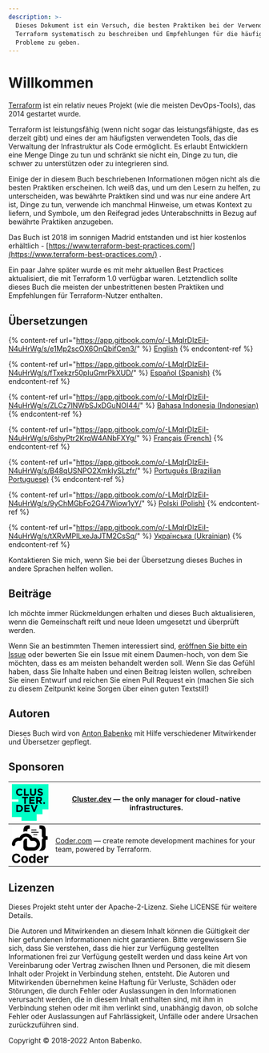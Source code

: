 ```yaml
---
description: >-
  Dieses Dokument ist ein Versuch, die besten Praktiken bei der Verwendung von
  Terraform systematisch zu beschreiben und Empfehlungen für die häufigsten
  Probleme zu geben.
---
```


# Willkommen

[Terraform](https://www.terraform.io/) ist ein relativ neues Projekt (wie die meisten DevOps-Tools), das 2014 gestartet wurde.

Terraform ist leistungsfähig (wenn nicht sogar das leistungsfähigste, das es derzeit gibt) und eines der am häufigsten verwendeten Tools, das die Verwaltung der Infrastruktur als Code ermöglicht. Es erlaubt Entwicklern eine Menge Dinge zu tun und schränkt sie nicht ein, Dinge zu tun, die schwer zu unterstützen oder zu integrieren sind.

Einige der in diesem Buch beschriebenen Informationen mögen nicht als die besten Praktiken erscheinen. Ich weiß das, und um den Lesern zu helfen, zu unterscheiden, was bewährte Praktiken sind und was nur eine andere Art ist, Dinge zu tun, verwende ich manchmal Hinweise, um etwas Kontext zu liefern, und Symbole, um den Reifegrad jedes Unterabschnitts in Bezug auf bewährte Praktiken anzugeben.

Das Buch ist 2018 im sonnigen Madrid entstanden und ist hier kostenlos erhältlich - [https://www.terraform-best-practices.com/](https://www.terraform-best-practices.com/) .

Ein paar Jahre später wurde es mit mehr aktuellen Best Practices aktualisiert, die mit Terraform 1.0 verfügbar waren. Letztendlich sollte dieses Buch die meisten der unbestrittenen besten Praktiken und Empfehlungen für Terraform-Nutzer enthalten.

## Übersetzungen

{% content-ref url="https://app.gitbook.com/o/-LMqIrDlzEiI-N4uHrWg/s/e1Mp2scOX6OnQbifCen3/" %}
[English](https://app.gitbook.com/o/-LMqIrDlzEiI-N4uHrWg/s/e1Mp2scOX6OnQbifCen3/)
{% endcontent-ref %}

{% content-ref url="https://app.gitbook.com/o/-LMqIrDlzEiI-N4uHrWg/s/fTxekzr50pIuGmrPkXUD/" %}
[Español (Spanish)](https://app.gitbook.com/o/-LMqIrDlzEiI-N4uHrWg/s/fTxekzr50pIuGmrPkXUD/)
{% endcontent-ref %}

{% content-ref url="https://app.gitbook.com/o/-LMqIrDlzEiI-N4uHrWg/s/ZLCz7lNWbSJxDGuNOI44/" %}
[Bahasa Indonesia (Indonesian)](https://app.gitbook.com/o/-LMqIrDlzEiI-N4uHrWg/s/ZLCz7lNWbSJxDGuNOI44/)
{% endcontent-ref %}

{% content-ref url="https://app.gitbook.com/o/-LMqIrDlzEiI-N4uHrWg/s/6shyPtr2KrqW4ANbFXYg/" %}
[Français (French)](https://app.gitbook.com/o/-LMqIrDlzEiI-N4uHrWg/s/6shyPtr2KrqW4ANbFXYg/)
{% endcontent-ref %}

{% content-ref url="https://app.gitbook.com/o/-LMqIrDlzEiI-N4uHrWg/s/B48qUSNPO2XmkIySLzfr/" %}
[Português (Brazilian Portuguese)](https://app.gitbook.com/o/-LMqIrDlzEiI-N4uHrWg/s/B48qUSNPO2XmkIySLzfr/)
{% endcontent-ref %}

{% content-ref url="https://app.gitbook.com/o/-LMqIrDlzEiI-N4uHrWg/s/9yChMGbFo2G47Wiow1yY/" %}
[Polski (Polish)](https://app.gitbook.com/o/-LMqIrDlzEiI-N4uHrWg/s/9yChMGbFo2G47Wiow1yY/)
{% endcontent-ref %}

{% content-ref url="https://app.gitbook.com/o/-LMqIrDlzEiI-N4uHrWg/s/tXRvMPILxeJaJTM2CsSq/" %}
[Українська (Ukrainian)](https://app.gitbook.com/o/-LMqIrDlzEiI-N4uHrWg/s/tXRvMPILxeJaJTM2CsSq/)
{% endcontent-ref %}

Kontaktieren Sie mich, wenn Sie bei der Übersetzung dieses Buches in andere Sprachen helfen wollen.

## Beiträge

Ich möchte immer Rückmeldungen erhalten und dieses Buch aktualisieren, wenn die Gemeinschaft reift und neue Ideen umgesetzt und überprüft werden.

Wenn Sie an bestimmten Themen interessiert sind, [eröffnen Sie bitte ein Issue](https://github.com/antonbabenko/terraform-best-practices/issues) oder bewerten Sie ein Issue mit einem Daumen-hoch, von dem Sie möchten, dass es am meisten behandelt werden soll. Wenn Sie das Gefühl haben, dass Sie Inhalte haben und einen Beitrag leisten wollen, schreiben Sie einen Entwurf und reichen Sie einen Pull Request ein (machen Sie sich zu diesem Zeitpunkt keine Sorgen über einen guten Textstil!)

## Autoren

Dieses Buch wird von [Anton Babenko](https://github.com/antonbabenko) mit Hilfe verschiedener Mitwirkender und Übersetzer gepflegt.

## Sponsoren

| [<img src=".gitbook/assets/cluster-dev-logo-site.png" alt="" data-size="original">](https://cluster.dev/) | [Cluster.dev](http://cluster.dev/) — the only manager for cloud-native infrastructures.                  |
| --------------------------------------------------------------------------------------------------------- | -------------------------------------------------------------------------------------------------------- |
| [![](.gitbook/assets/coder-logo-for-sponsor.png)](http://coder.com/)                                      | [Coder.com](http://coder.com/) — create remote development machines for your team, powered by Terraform. |

## Lizenzen

Dieses Projekt steht unter der Apache-2-Lizenz. Siehe LICENSE für weitere Details.

Die Autoren und Mitwirkenden an diesem Inhalt können die Gültigkeit der hier gefundenen Informationen nicht garantieren. Bitte vergewissern Sie sich, dass Sie verstehen, dass die hier zur Verfügung gestellten Informationen frei zur Verfügung gestellt werden und dass keine Art von Vereinbarung oder Vertrag zwischen Ihnen und Personen, die mit diesem Inhalt oder Projekt in Verbindung stehen, entsteht. Die Autoren und Mitwirkenden übernehmen keine Haftung für Verluste, Schäden oder Störungen, die durch Fehler oder Auslassungen in den Informationen verursacht werden, die in diesem Inhalt enthalten sind, mit ihm in Verbindung stehen oder mit ihm verlinkt sind, unabhängig davon, ob solche Fehler oder Auslassungen auf Fahrlässigkeit, Unfälle oder andere Ursachen zurückzuführen sind.

Copyright © 2018-2022 Anton Babenko.
